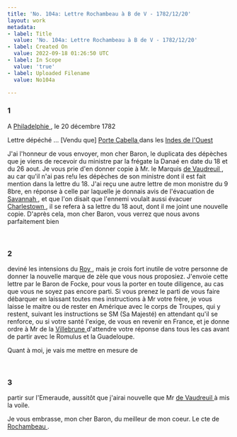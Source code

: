 ```yaml
---
title: 'No. 104a: Lettre Rochambeau à B de V - 1782/12/20'
layout: work
metadata:
- label: Title
  value: 'No. 104a: Lettre Rochambeau à B de V - 1782/12/20'
- label: Created On
  value: 2022-09-18 01:26:50 UTC
- label: In Scope
  value: 'true'
- label: Uploaded Filename
  value: No104a

---
```

<div class="pages">
<div id="page-32567516">
<h3><a name="page-32567516">1</a></h3>
<div class="page-content">
<p>A  <a href="../subjects/32162804" title="Philadelphia, Pennsylvania"> Philadelphie  </a>, le 20 décembre 1782</p>
<p>Lettre dépéché ... <span class="line-break"> </span><span class="unclear">[Vendu que]</span> <a href="../subjects/32162846" title="Puerto Cabello, Venezuela"> Porte Cabella  </a> dans les <a href="../subjects/32162894" title="The West Indies"> Indes de l'Ouest  </a></p>
<p>J'ai l'honneur de vous envoyer, mon cher Baron, le duplicata <span class="line-break"> </span>des dépèches que je viens de recevoir du <span class="line-break"> </span>ministre par la frégate la Danaé en date du 18 <span class="line-break"> </span>et du 26 aout. Je vous prie d'en donner copie à <span class="line-break"> </span>Mr. le Marquis <a href="../subjects/32162848" title="Louis-Philippe de Rigaud, marquis de Vaudreuil; 1724-1802"> de Vaudreuil </a>, au car qu'il n'ai pas re!u <span class="line-break"> </span>les dépèches de son ministre dont il est fait mention <span class="line-break"> </span>dans la lettre du 18. J'ai reçu une autre lettre<span class="line-break"> </span>de mon monistre du 9 8bre, en réponse à celle <span class="line-break"> </span>par laquelle je donnais avis de l'évacuation <span class="line-break"> </span>de <a href="../subjects/32162957" title="Savannah, Georgia"> Savannah  </a>, et que l'on disait que l'ennemi<span class="line-break"> </span>voulait aussi évacuer <a href="../subjects/32162842" title="Charleston, South Carolina"> Charlestown  </a> , il se refera <span class="line-break"> </span>à sa lettre du 18 aout, dont il me joint <span class="line-break"> </span>une nouvelle copie. D'après cela, mon cher Baron, <span class="line-break"> </span>vous verrez que nous avons parfaitement bien</p>
</div>
</div>
<br />
<div id="page-32567517">
<h3><a name="page-32567517">2</a></h3>
<div class="page-content">
<p>deviné les intensions du <a href="../subjects/32162835" title="Louis XVI; 1754-1793"> Roy </a> , mais je crois fort <span class="line-break"> </span>inutile de votre personne de donner la nouvelle <span class="line-break"> </span>marque de zèle que vous nous proposiez. J'envoie <span class="line-break"> </span>cette lettre par le Baron de Focke, pour vous la porter<span class="line-break"> </span>en toute diligence, au cas que vous ne soyez pas<span class="line-break"> </span>encore parti. Si vous prenez le parti de vous faire <span class="line-break"> </span>débarquer en laissant toutes mes instructions à <span class="line-break"> </span>Mr votre frère, je vous laisse le maitre ou de rester<span class="line-break"> </span>en Amérique avec le corps de Troupes, qui y <span class="line-break"> </span>restent, suivant les instructions se SM (Sa Majesté) en attendant <span class="line-break"> </span>qu'il se renforce, ou si votre santé l'exige, de vous <span class="line-break"> </span>en revenir en France, et je donne ordre à Mr <span class="line-break"> </span>de la <a href="../subjects/32069526" title="Jacques-Aimé Le Saige de La Villèsbrunne"> Villebrune </a> d'attendre votre réponse dans tous les <span class="line-break"> </span>cas avant de partir avec le Romulus et la<span class="line-break"> </span>Guadeloupe.</p>
<p>Quant à moi, je vais me mettre en mesure de </p>
</div>
</div>
<br />
<div id="page-32567518">
<h3><a name="page-32567518">3</a></h3>
<div class="page-content">
<p>partir sur l'Emeraude, aussitôt que j'airai nouvelle <span class="line-break"> </span>que Mr <a href="../subjects/32162848" title="Louis-Philippe de Rigaud, marquis de Vaudreuil; 1724-1802"> de Vaudreuil </a> à mis la voile.</p>
<p>Je vous embrasse, mon cher Baron, du meilleur <span class="line-break"> </span>de mon coeur. Le cte de <a href="../subjects/32166229" title="Jean-Baptiste Donatien de Vimeur de Rochambeau; 1725-1807"> Rochambeau </a> . </p>
</div>
</div>
<br />
</div>

